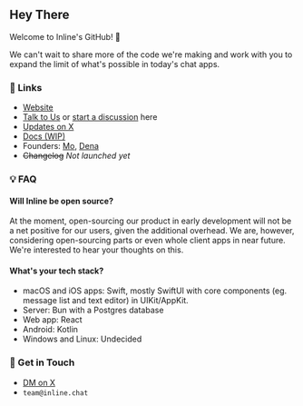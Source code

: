 ## Hey There

Welcome to Inline's GitHub! 👋

We can't wait to share more of the code we're making and work with you to expand the limit of what's possible in today's chat apps.

### 🔗 Links

- [Website](https://inline.chat)
- [Talk to Us](https://inline.chat/feedback) or [start a discussion](https://github.com/inlinehq/.github/discussions) here
- [Updates on X](https://x.com/inline_chat)
- [Docs (WIP)](https://inline.chat/docs)
- Founders: [Mo](https://x.com/morajabi), [Dena](https://x.com/dena_sohrabi)
- ~~Changelog~~ _Not launched yet_

### 💡 FAQ

#### Will Inline be open source?

At the moment, open-sourcing our product in early development will not be a net positive for our users, given the additional overhead. We are, however, considering open-sourcing parts or even whole client apps in near future. We're interested to hear your thoughts on this.

#### What's your tech stack?

- macOS and iOS apps: Swift, mostly SwiftUI with core components (eg. message list and text editor) in UIKit/AppKit.
- Server: Bun with a Postgres database
- Web app: React
- Android: Kotlin
- Windows and Linux: Undecided
 
### 💬 Get in Touch

- [DM on X](https://x.com/messages/compose?recipient_id=2995822990&text=hey%20there%2C%20coming%20from%20Inline%27s%20GitHub%21)
- `team@inline.chat`
